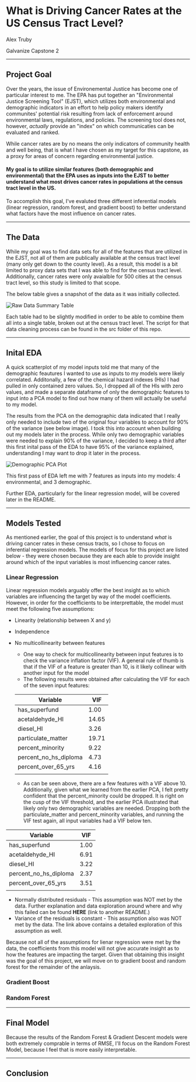 # What is Driving Cancer Rates at the US Census Tract Level?

Alex Truby

Galvanize Capstone 2

-----
## Project Goal

Over the years, the issue of Environemental Justice has become one of particular interest to me. The EPA has put together an "Environmental Justice Screening Tool" (EJST), which utilizes both environmental and demographic indicators in an effort to help policy makers identify communites' potential risk resulting from lack of enforcement around environmental laws, regulations, and policies. The screening tool does not, however, *actually* provide an "index" on which communicaties can be evaluated and ranked. 

While cancer rates are by no means the only indicators of community health and well being, that is what I have chosen as my target for this capstone, as a proxy for areas of concern regarding environmental justice. 

#### My goal is to utilize similar features (both demographic and environmental) that the EPA uses as inputs into the EJST to better understand what most drives cancer rates in populations at the census tract level in the US.

To accomplish this goal, I've evaluted three different inferential models (linear regression, random forest, and gradient boost) to better understand what factors have the most influence on cancer rates. 

-----

## The Data

While my goal was to find data sets for all of the features that are utilized in the EJST, not all of them are publically available at the census tract level (many only get down to the county level). As a result, this model is a bit limited to proxy data sets that I was able to find for the census tract level. Additionally, cancer rates were only avaialble for 500 cities at the census tract level, so this study is limited to that scope.

The below table gives a snapshot of the data as it was initially collected. 

![Raw Data Summary Table]('./images/capstone_2_raw_data.png')

Each table had to be slightly modified in order to be able to combine them all into a single table, broken out at the census tract level. The script for that data cleaning process can be found in the src folder of this repo.

----

## Inital EDA

A quick scatterplot of my model inputs told me that many of the demographic feautures I wanted to use as inputs to my models were likely correlated. Additonally, a few of the chemical hazard indexes (HIs) I had pulled in only contained zero values. So, I dropped all of the HIs with zero values, and made a separate dataframe of only the demographic features to input into a PCA model to find out how many of them will actually be useful to my model. 

The results from the PCA on the demographic data indicated that I really only needed to include two of the original four variables to account for 90% of the variance (see below image). I took this into account when building out my models later in the process. While only two demographic variables were needed to explain 90% of the variance, I decided to keep a third after this first inital pass of the EDA to have 95% of the variance explained, understanding I may want to drop it later in the process.

![Demographic PCA Plot]('./images/dem_pca.png')

This first pass of EDA left me with 7 features as inputs into my models: 4 environmental, and 3 demographic.

Further EDA, particularly for the linear regression model, will be covered later in the README.

-----

## Models Tested

As mentioned earlier, the goal of this project is to understand *what* is driving cancer rates in these census tracts, so I chose to focus on inferential regression models. The models of focus for this project are listed below - they were chosen because they are each able to provide insight around which of the input variables is most influencing cancer rates. 

### Linear Regression
Linear regression models arguably offer the best insight as to which variables are influencing the target by way of the model coefficients. However, in order for the coefficients to be interprettable, the model must meet the following five assumptions:

* Linearity (relationship between X and y)
* Independence
* No multicollinearity between features
    * One way to check for multicollinearity between input features is to check the variance inflation factor (VIF). A general rule of thumb is that if the VIF of a feature is greater than 10, is it likely collinear with another input for the model
    * The following results were obtained after calculating the VIF for each of the seven input features:

    <div align="center">

    |Variable                | VIF     |
    | -------------          | ------- |
    |has_superfund           |  1.00   |
    |acetaldehyde_HI         | 14.65   |
    |diesel_HI               |  3.26   |
    |particulate_matter      | 19.71   |
    |percent_minority        | 9.22    |
    |percent_no_hs_diploma   | 4.73    |
    |percent_over_65_yrs     | 4.16    |
    |                        |         |


    * <div align="left">As can be seen above, there are a few features with a VIF above 10. Additionally, given what we learned from the earlier PCA, I felt pretty confident that the percent_minority could be dropped. It is right on the cusp of the VIF threshold, and the earlier PCA illustrated that likely only two demographic variables are needed. Dropping both the particulate_matter and percent_minority variables, and running the VIF test again, all input variables had a VIF below ten.

<div align="center">

|Variable                | VIF     |
| -------------          | ------- |
|has_superfund           |  1.00   |
|acetaldehyde_HI         |  6.91   |
|diesel_HI               |  3.22   |
|percent_no_hs_diploma   |  2.37   |
|percent_over_65_yrs     |  3.51   |
|                        |         |

<div align="left">


* Normally distributed residuals - This assumption was NOT met by the data. Further explanation and data exploration around where and why this failed can be found **HERE** (link to another README.)
* Variance of the residuals is constant - This assumption also was NOT met by the data. The link above contains a detailed exploration of this assumption as well. 

Because not all of the assumptions for lienar regression were met by the data, the coefficients from this model will not give accurate insight as to how the features are impacting the target. Given that obtaining this insight was the goal of this project, we will move on to gradient boost and random forest for the remainder of the anlaysis.

### Gradient Boost

### Random Forest

-----

## Final Model
Because the results of the Random Forest & Gradient Descent models were both extremely comprable in terms of RMSE, I'll focus on the Random Forest Model, because I feel that is more easily interpretable. 


-----

## Conclusion 